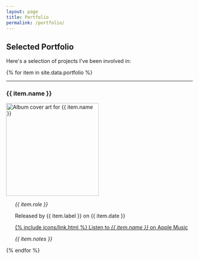 ```yaml
---
layout: page
title: Portfolio
permalink: /portfolio/
---
```


## Selected Portfolio

Here's a selection of projects I've been involved in:

{% for item in site.data.portfolio %}
<hr>

<h3>{{ item.name }}</h3>

<img src="../assets/portfolio/{{ item.name }}.jpg" class="rounded" alt="Album cover art for {{ item.name }}" height="250px" width="250px">

<ul style="list-style: none; margin-left: 0;">
<i>{{ item.role }}</i>
<br>

Released by {{ item.label }} on {{ item.date }}

<li><a href="{{ item.url }}">{% include icons/link.html %} Listen to <i>{{ item.name }}</i> on Apple Music</a></li>

<p class="text-muted"><i>{{ item.notes }}</i></p>
</ul>
{% endfor %}
